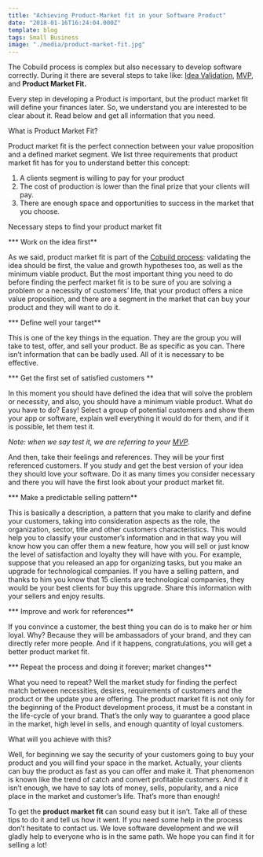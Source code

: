 ```yaml
---
title: "Achieving Product-Market fit in your Software Product"
date: "2018-01-16T16:24:04.000Z"
template: blog
tags: Small Business
image: "./media/product-market-fit.jpg"
---
```


The Cobuild process is complex but also necessary to develop software correctly. During it there are several steps to take like: [Idea Validation](https://cobuildlab.com/blog/validating-your-idea-the-first-step-to-create-your-startup/), [MVP](https://cobuildlab.com/blog/minimum-viable-product/?no-cache=1), and **Product Market Fit.**

Every step in developing a Product is important, but the product market fit will define your finances later. So, we understand you are interested to be clear about it. Read below and get all information that you need.

<title-2>What is Product Market Fit?</title-2>

Product market fit is the perfect connection between your value proposition and a defined market segment. 
We list three requirements that product market fit has for you to understand better this concept:

1. A clients segment is willing to pay for your product
2. The cost of production is lower than the final prize that your clients will pay. 
3. There are enough space and opportunities to success in the market that you choose. 

<title-2>Necessary steps to find your product market fit</title-2>

*** Work on the idea first**

As we said, product market fit is part of the [Cobuild process](https://cobuildlab.com/blog/cobuild-process-part-1/): validating the idea should be first, the value and growth hypotheses too, as well as the minimum viable product. 
But the most important thing you need to do before finding the perfect market fit is to be sure of you are solving a problem or a necessity of customers’ life, that your product offers a nice value proposition, and there are a segment in the market that can buy your product and they will want to do it.

*** Define well your target**

This is one of the key things in the equation. They are the group you will take to test, offer, and sell your product. 
Be as specific as you can. There isn’t information that can be badly used. All of it is necessary to be effective.

*** Get the first set of satisfied customers **

In this moment you should have defined the idea that will solve the problem or necessity, and also, you should have a minimum viable product. 
What do you have to do? Easy! Select a group of potential customers and show them your app or software, explain well everything it would do for them, and if it is possible, let them test it.

*Note: when we say test it, we are referring to your [MVP](https://cobuildlab.com/blog/minimum-viable-product/).*

And then, take their feelings and references. They will be your first referenced customers. If you study and get the best version of your idea they should love your software. 
Do it as many times you consider necessary and there you will have the first look about your product market fit.

*** Make a predictable selling pattern**

This is basically a description, a pattern that you make to clarify and define your customers, taking into consideration aspects as the role, the organization, sector, title and other customers characteristics. 
This would help you to classify your customer’s information and in that way you will know how you can offer them a new feature, how you will sell or just know the level of satisfaction and loyalty they will have with you.
For example, suppose that you released an app for organizing tasks, but you make an upgrade for technological companies. 
If you have a selling pattern, and thanks to him you know that 15 clients are technological companies, they would be your best clients for buy this upgrade. 
Share this information with your sellers and enjoy results.

*** Improve and work for references**

If you convince a customer, the best thing you can do is to make her or him loyal. 
Why? Because they will be ambassadors of your brand, and they can directly refer more people. And if it happens, congratulations, you will get a better product market fit.

*** Repeat the process and doing it forever; market changes**

What you need to repeat? Well the market study for finding the perfect match between necessities, desires, requirements of customers and the product or the update you are offering. 
The product market fit is not only for the beginning of the Product development process, it must be a constant in the life-cycle of your brand. That’s the only way to guarantee a good place in the market, high level in sells, and enough quantity of loyal customers.

<title-3>What will you achieve with this?</title-3>

Well, for beginning we say the security of your customers going to buy your product and you will find your space in the market. 
Actually, your clients can buy the product as fast as you can offer and make it. That phenomenon is known like the trend of catch and convert profitable customers.
And if it isn’t enough, we have to say lots of money, sells, popularity, and a nice place in the market and customer’s life. That’s more than enough!

To get the **product market fit** can sound easy but it isn’t. Take all of these tips to do it and tell us how it went. If you need some help in the process don’t hesitate to contact us. We love software development and we will gladly help to everyone who is in the same path. We hope you can find it for selling a lot!


